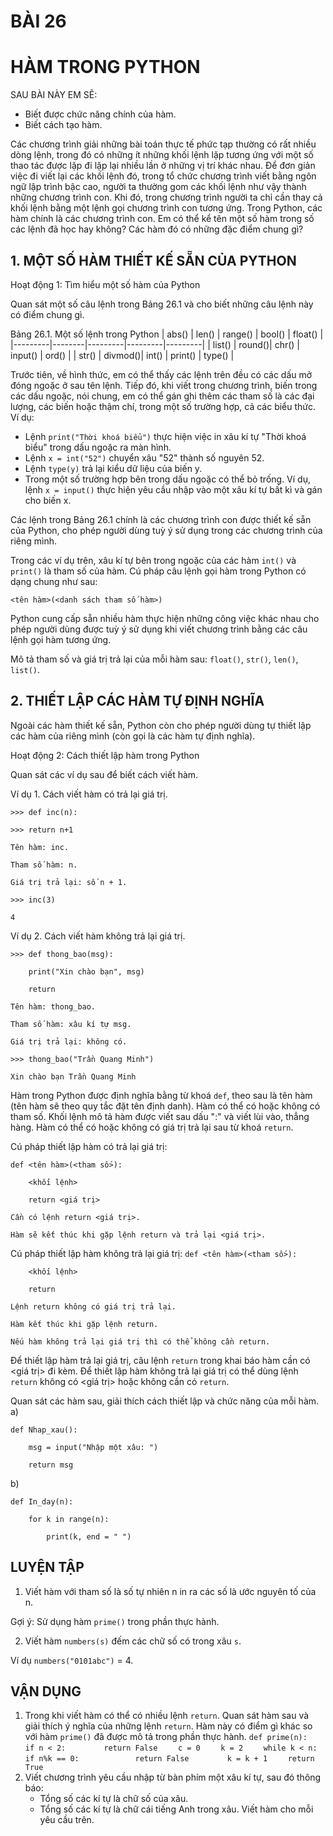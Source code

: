 # BÀI 26
# HÀM TRONG PYTHON

SAU BÀI NÀY EM SẼ:
* Biết được chức năng chính của hàm.
* Biết cách tạo hàm.

Các chương trình giải những bài toán thực tế phức tạp thường có rất nhiều dòng lệnh, trong đó có những ít những khối lệnh lặp tương ứng với một số thao tác được lặp đi lặp lại nhiều lần ở những vị trí khác nhau. Để đơn giản việc đi viết lại các khối lệnh đó, trong tổ chức chương trình viết bằng ngôn ngữ lập trình bậc cao, người ta thường gom các khối lệnh như vậy thành những chương trình con. Khi đó, trong chương trình người ta chỉ cần thay cả khối lệnh bằng một lệnh gọi chương trình con tương ứng. Trong Python, các hàm chính là các chương trình con.
Em có thể kể tên một số hàm trong số các lệnh đã học hay không? Các hàm đó có những đặc điểm chung gì?

##  1. MỘT SỐ HÀM THIẾT KẾ SẴN CỦA PYTHON
Hoạt động 1: Tìm hiểu một số hàm của Python

Quan sát một số câu lệnh trong Bảng 26.1 và cho biết những câu lệnh này có điểm chung gì.

Bảng 26.1. Một số lệnh trong Python
| abs()   | len()  | range() | bool()  | float() |
|---------|--------|---------|---------|---------|
| list()  | round()| chr()   | input() | ord()   |
| str()   | divmod()| int()   | print() | type()  |

Trước tiên, về hình thức, em có thể thấy các lệnh trên đều có các dấu mở đóng ngoặc ở sau tên lệnh. Tiếp đó, khi viết trong chương trình, biến trong các dấu ngoặc, nói chung, em có thể gán ghi thêm các tham số là các đại lượng, các biến hoặc thậm chí, trong một số trường hợp, cả các biểu thức. Ví dụ:
- Lệnh `print("Thời khoá biểu")` thực hiện việc in xâu kí tự "Thời khoá biểu" trong dấu ngoặc ra màn hình.
- Lệnh `x = int("52")` chuyển xâu "52" thành số nguyên 52.
- Lệnh `type(y)` trả lại kiểu dữ liệu của biến y.
- Trong một số trường hợp bên trong dấu ngoặc có thể bỏ trống. Ví dụ, lệnh `x = input()` thực hiện yêu cầu nhập vào một xâu kí tự bất kì và gán cho biến x.

Các lệnh trong Bảng 26.1 chính là các chương trình con được thiết kế sẵn của Python, cho phép người dùng tuỳ ý sử dụng trong các chương trình của riêng mình.

Trong các ví dụ trên, xâu kí tự bên trong ngoặc của các hàm `int()` và `print()` là tham số của hàm. Cú pháp câu lệnh gọi hàm trong Python có dạng chung như sau:

`<tên hàm>(<danh sách tham số hàm>)`

Python cung cấp sẵn nhiều hàm thực hiện những công việc khác nhau cho phép người dùng được tuỳ ý sử dụng khi viết chương trình bằng các câu lệnh gọi hàm tương ứng.

Mô tả tham số và giá trị trả lại của mỗi hàm sau: `float()`, `str()`, `len()`, `list()`.

##  2. THIẾT LẬP CÁC HÀM TỰ ĐỊNH NGHĨA
Ngoài các hàm thiết kế sẵn, Python còn cho phép người dùng tự thiết lập các hàm của riêng mình (còn gọi là các hàm tự định nghĩa).

Hoạt động 2: Cách thiết lập hàm trong Python

Quan sát các ví dụ sau để biết cách viết hàm.

Ví dụ 1. Cách viết hàm có trả lại giá trị.

`>>> def inc(n):`

`>>> return n+1`

`Tên hàm: inc.`

`Tham số hàm: n.`

`Giá trị trả lại: số n + 1.`

`>>> inc(3)`

`4`

Ví dụ 2. Cách viết hàm không trả lại giá trị.

`>>> def thong_bao(msg):`

`    print("Xin chào bạn", msg)`

`    return`

`Tên hàm: thong_bao.`

`Tham số hàm: xâu kí tự msg.`

`Giá trị trả lại: không có.`

`>>> thong_bao("Trần Quang Minh")`

`Xin chào bạn Trần Quang Minh`

Hàm trong Python được định nghĩa bằng từ khoá `def`, theo sau là tên hàm (tên hàm sẽ theo quy tắc đặt tên định danh). Hàm có thể có hoặc không có tham số. Khối lệnh mô tả hàm được viết sau dấu ":" và viết lùi vào, thẳng hàng. Hàm có thể có hoặc không có giá trị trả lại sau từ khoá `return`.

Cú pháp thiết lập hàm có trả lại giá trị:

`def <tên hàm>(<tham số>):`

`    <khối lệnh>`

`    return <giá trị>`

`Cần có lệnh return <giá trị>.`

`Hàm sẽ kết thúc khi gặp lệnh return và trả lại <giá trị>.`

Cú pháp thiết lập hàm không trả lại giá trị:
`def <tên hàm>(<tham số>):`

`    <khối lệnh>`

`    return`

`Lệnh return không có giá trị trả lại.`

`Hàm kết thúc khi gặp lệnh return.`

`Nếu hàm không trả lại giá trị thì có thể không cần return.`

Để thiết lập hàm trả lại giá trị, câu lệnh `return` trong khai báo hàm cần có <giá trị> đi kèm. Để thiết lập hàm không trả lại giá trị có thể dùng lệnh `return` không có <giá trị> hoặc không cần có `return`.

Quan sát các hàm sau, giải thích cách thiết lập và chức năng của mỗi hàm.
a)

`def Nhap_xau():`

`    msg = input("Nhập một xâu: ")`

`    return msg`

b)

`def In_day(n):`

`    for k in range(n):`

`        print(k, end = " ")`

##  LUYỆN TẬP
1. Viết hàm với tham số là số tự nhiên n in ra các số là ước nguyên tố của n.

Gợi ý: Sử dụng hàm `prime()` trong phần thực hành.

2. Viết hàm `numbers(s)` đếm các chữ số có trong xâu `s`.

Ví dụ `numbers("0101abc")` = 4.

##  VẬN DỤNG
1. Trong khi viết hàm có thể có nhiều lệnh `return`. Quan sát hàm sau và giải thích ý nghĩa của những lệnh `return`. Hàm này có điểm gì khác so với hàm `prime()` đã được mô tả trong phần thực hành.
   `def prime(n):`
   `    if n < 2:`
   `        return False`
   `    c = 0`
   `    k = 2`
   `    while k < n:`
   `        if n%k == 0:`
   `            return False`
   `        k = k + 1`
   `    return True`
2. Viết chương trình yêu cầu nhập từ bàn phím một xâu kí tự, sau đó thông báo:
   - Tổng số các kí tự là chữ số của xâu.
   - Tổng số các kí tự là chữ cái tiếng Anh trong xâu.
   Viết hàm cho mỗi yêu cầu trên.
